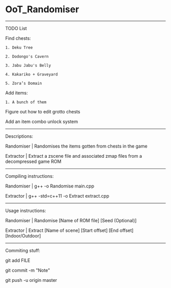 ﻿# OoT_Randomiser

--------------------------------------------------

TODO List

Find chests:

    1. Deku Tree

    2. Dodongo's Cavern

    3. Jabu Jabu's Belly

    4. Kakariko + Graveyard

    5. Zora’s Domain

Add items:

    1. A bunch of them

Figure out how to edit grotto chests

Add an item combo unlock system

--------------------------------------------------

Descriptions:

Randomiser | Randomises the items gotten from chests in the game

Extractor | Extract a zscene file and associated zmap files from a decompressed game ROM

--------------------------------------------------

Compiling instructions:

Randomiser | g++ -o Randomise main.cpp

Extractor | g++ -std=c++11 -o Extract extract.cpp

--------------------------------------------------

Usage instructions:

Randomiser | Randomise [Name of ROM file] [Seed (Optional)]

Extractor | Extract [Name of scene] [Start offset] [End offset] [Indoor/Outdoor]

--------------------------------------------------

Commiting stuff:

git add FILE

git commit -m "Note"

git push -u origin master
